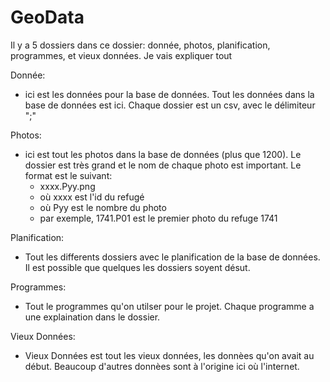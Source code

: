 # GeoData

Il y a 5 dossiers dans ce dossier: donnée, photos, planification, programmes, et
vieux données.  Je vais expliquer tout

Donnée:
- ici est les données pour la base de données.  Tout les données dans la
  base de données est ici.  Chaque dossier est un csv, avec le délimiteur ";"

Photos:
- ici est tout les photos dans la base de données (plus que 1200).  Le dossier
  est très grand et le nom de chaque photo est important.  Le format est le
  suivant:
    - xxxx.Pyy.png
    - où xxxx est l'id du refugé
    - où Pyy est le nombre du photo
    - par exemple, 1741.P01 est le premier photo du refuge 1741

Planification:
- Tout les differents dossiers avec le planification de la base de données.  
  Il est possible que quelques les dossiers soyent désut.

Programmes:
- Tout le programmes qu'on utilser pour le projet.  Chaque programme a une
  explaination dans le dossier.  

Vieux Données:
- Vieux Données est tout les vieux données, les donnèes qu'on avait au début.
  Beaucoup d'autres donnèes sont à l'origine ici où l'internet.
